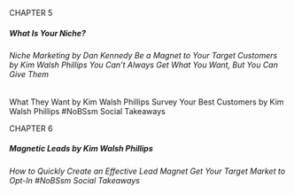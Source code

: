 CHAPTER 5

##### What Is Your Niche?

###### Niche Marketing by Dan Kennedy Be a Magnet to Your Target Customers by Kim Walsh Phillips You Can’t Always Get What You Want, But You Can Give Them
 What They Want by Kim Walsh Phillips Survey Your Best Customers by Kim Walsh Phillips #NoBSsm Social Takeaways

CHAPTER 6

##### Magnetic Leads by Kim Walsh Phillips

###### How to Quickly Create an Effective Lead Magnet Get Your Target Market to Opt-In #NoBSsm Social Takeaways